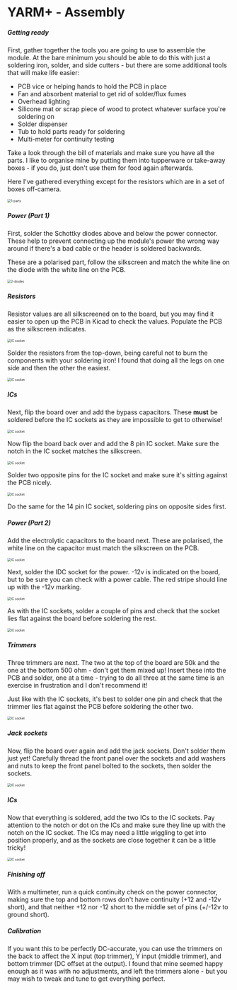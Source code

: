 # YARM+ - Assembly

##### Getting ready

First, gather together the tools you are going to use to assemble the module. At the bare minimum you should be able to do this with just a soldering iron, solder, and side cutters - but there are some additional tools that will make life easier:

- PCB vice or helping hands to hold the PCB in place
- Fan and absorbent material to get rid of solder/flux fumes
- Overhead lighting
- Silicone mat or scrap piece of wood to protect whatever surface you're soldering on
- Solder dispenser
- Tub to hold parts ready for soldering
- Multi-meter for continuity testing

Take a look through the bill of materials and make sure you have all the parts. I like to organise mine by putting them into tupperware or take-away boxes - if you do, just don't use them for food again afterwards.

Here I've gathered everything except for the resistors which are in a set of boxes off-camera.

<img src="images/1-parts.jpg" alt="1-parts" style="zoom:50%;" />

##### Power (Part 1)

First, solder the Schottky diodes above and below the power connector. These help to prevent connecting up the module's power the wrong way around if there's a bad cable or the header is soldered backwards.

These are a polarised part, follow the silkscreen and match the white line on the diode with the white line on the PCB.

<img src="images/2-diodes.jpg" alt="2-diodes" style="zoom:50%;" />

##### Resistors

Resistor values are all silkscreened on to the board, but you may find it easier to open up the PCB in Kicad to check the values. Populate the PCB as the silkscreen indicates.

<img src="images/3-resistors.jpg" alt="IC socket" style="zoom:50%;" />

Solder the resistors from the top-down, being careful not to burn the components with your soldering iron! I found that doing all the legs on one side and then the other the easiest.

<img src="images/4-resistors.jpg" alt="IC socket" style="zoom:50%;" />

##### ICs

Next, flip the board over and add the bypass capacitors. These **must** be soldered before the IC sockets as they are impossible to get to otherwise!

<img src="images/5-caps.jpg" alt="IC socket" style="zoom:50%;" />

Now flip the board back over and add the 8 pin IC socket. Make sure the notch in the IC socket matches the silkscreen.

<img src="images/6-ic.jpg" alt="IC socket" style="zoom:50%;" />

Solder two opposite pins for the IC socket and make sure it's sitting against the PCB nicely.

<img src="images/7-ic.jpg" alt="IC socket" style="zoom:50%;" />

Do the same for the 14 pin IC socket, soldering pins on opposite sides first. 

##### Power (Part 2)

Add the electrolytic capacitors to the board next. These are polarised, the white line on the capacitor must match the silkscreen on the PCB.

<img src="images/8-ic.jpg" alt="IC socket" style="zoom:50%;" />

Next, solder the IDC socket for the power. -12v is indicated on the board, but to be sure you can check with a power cable. The red stripe should line up with the -12v marking.

<img src="images/9-power.jpg" alt="IC socket" style="zoom:50%;" />

As with the IC sockets, solder a couple of pins and check that the socket lies flat against the board before soldering the rest.

<img src="images/10-power.jpg" alt="IC socket" style="zoom:50%;" />

##### Trimmers

Three trimmers are next. The two at the top of the board are 50k and the one at the bottom 500 ohm - don't get them mixed up! Insert these into the PCB and solder, one at a time - trying to do all three at the same time is an exercise in frustration and I don't recommend it!

Just like with the IC sockets, it's best to solder one pin and check that the trimmer lies flat against the PCB before soldering the other two.

<img src="images/11-trimmers.jpg" alt="IC socket" style="zoom:50%;" />

##### Jack sockets

Now, flip the board over again and add the jack sockets. Don't solder them just yet! Carefully thread the front panel over the sockets and add washers and nuts to keep the front panel bolted to the sockets, then solder the sockets.

<img src="images/12-sockets.jpg" alt="IC socket" style="zoom:50%;" />

##### ICs

Now that everything is soldered, add the two ICs to the IC sockets. Pay attention to the notch or dot on the ICs and make sure they line up with the notch on the IC socket. The ICs may need a little wiggling to get into position properly, and as the sockets are close together it can be a little tricky!

<img src="images/13-ics.jpg" alt="IC socket" style="zoom:50%;" />

##### Finishing off

With a multimeter, run a quick continuity check on the power connector, making sure the top and bottom rows don't have continuity (+12 and -12v short), and that neither +12 nor -12 short to the middle set of pins (+/-12v to ground short).

##### Calibration

If you want this to be perfectly DC-accurate, you can use the trimmers on the back to affect the X input (top trimmer), Y input (middle trimmer), and bottom trimmer (DC offset at the output). I found that mine seemed happy enough as it was with no adjustments, and left the trimmers alone - but you may wish to tweak and tune to get everything perfect.
